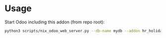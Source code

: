 # Usage

Start Odoo including this addon (from repo root):

```bash
python3 scripts/nix_odoo_web_server.py --db-name mydb --addon hr_holidays_leave_auto_approve
```
